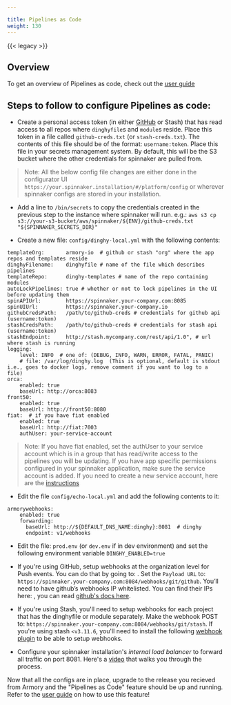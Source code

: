 ```yaml
---

title: Pipelines as Code
weight: 130
---
```

{{< legacy >}}


## Overview
To get an overview of Pipelines as code, check out the [user guide](http://docs.armory.io/user-guides/dinghy)


## Steps to follow to configure Pipelines as code:

- Create a personal access token (in either [GitHub](https://github.com/settings/tokens) or Stash) that has read access to all repos where `dinghyfile`s and `module`s reside. Place this token in a file called `github-creds.txt` (or `stash-creds.txt`). The contents of this file should be of the format: `username:token`. Place this file in your secrets management system. By default, this will be the S3 bucket where the other credentials for spinnaker are pulled from.

> Note: All the below config file changes are either done in the configurator UI `https://your.spinnaker.installation/#/platform/config` or wherever spinnaker configs are stored in your installation.

- Add a line to `/bin/secrets` to copy the credentials created in the previous step to the instance where spinnaker will run. e.g.: `aws s3 cp s3://your-s3-bucket/aws/spinnaker/${ENV}/github-creds.txt "${SPINNAKER_SECRETS_DIR}"`

- Create a new file: `config/dinghy-local.yml` with the following contents:

```
templateOrg:       armory-io  # github or stash "org" where the app repos and templates reside
dinghyFilename:    dinghyfile # name of the file which describes pipelines
templateRepo:      dinghy-templates # name of the repo containing modules
autoLockPipelines: true # whether or not to lock pipelines in the UI before updating them
spinAPIUrl:        https://spinnaker.your-company.com:8085
spinUIUrl:         https://spinnaker.your-company.io
githubCredsPath:   /path/to/github-creds # credentials for github api (username:token)
stashCredsPath:    /path/to/github-creds # credentials for stash api (username:token)
stashEndpoint:     http://stash.mycompany.com/rest/api/1.0", # url where stash is running
logging:
    level: INFO  # one of: (DEBUG, INFO, WARN, ERROR, FATAL, PANIC)
    # file: /var/log/dinghy.log  (This is optional, default is stdout i.e., goes to docker logs, remove comment if you want to log to a file)
orca:
    enabled: true
    baseUrl: http://orca:8083
front50:
    enabled: true
    baseUrl: http://front50:8080
fiat:  # if you have fiat enabled
    enabled: true
    baseUrl: http://fiat:7003
    authUser: your-service-account
```

> Note: If you have fiat enabled, set the authUser to your service account which is in a group that has read/write access to the pipelines you will be updating. If you have app specific permissions configured in your spinnaker application, make sure the service account is added. If you need to create a new service account, here are the [instructions](https://www.spinnaker.io/setup/security/authorization/service-accounts/#creating-service-accounts)

- Edit the file `config/echo-local.yml` and add the following contents to it:
```
armorywebhooks:
    enabled: true
    forwarding:
      baseUrl: http://${DEFAULT_DNS_NAME:dinghy}:8081  # dinghy
      endpoint: v1/webhooks
```
- Edit the file: `prod.env` (or `dev.env` if in dev environment) and set the following environment variable `DINGHY_ENABLED=true`

- If you're using GitHub, setup webhooks at the organization level for Push events. You can do that by going to: [](https://github.com/organizations/your_org_here/settings/hooks). Set the `Payload URL` to: `https://spinnaker.your-company.com:8084/webhooks/git/github`. You’ll need to have github’s webhooks IP whitelisted. You can find their IPs here: [](https://api.github.com/meta), you can read [github's docs here](https://help.github.com/articles/about-github-s-ip-addresses/).

- If you're using Stash, you'll need to setup webhooks for each project that has the dinghyfile or module separately. Make the webhook POST to: `https://spinnaker.your-company.com:8084/webhooks/git/stash`. If you're using stash `<v3.11.6`, you'll need to install the following [webhook plugin](https://marketplace.atlassian.com/plugins/com.atlassian.stash.plugin.stash-web-post-receive-hooks-plugin/server/overview) to be able to setup webhooks.

- Configure your spinnaker installation's _internal load balancer_ to forward all traffic on port 8081. Here's a [video](https://marketplace.atlassian.com/plugins/com.atlassian.stash.plugin.stash-web-post-receive-hooks-plugin/server/overview) that walks you through the process.

Now that all the configs are in place, upgrade to the release you recieved from Armory and the "Pipelines as Code" feature should be up and running. Refer to the [user guide](http://docs.armory.io/user-guides/dinghy) on how to use this feature!
